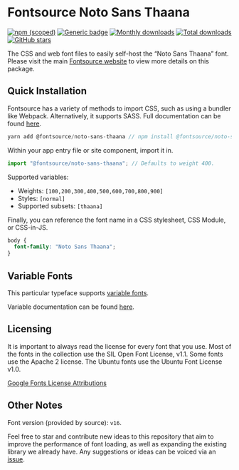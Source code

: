 # Fontsource Noto Sans Thaana

[![npm (scoped)](https://img.shields.io/npm/v/@fontsource/noto-sans-thaana?color=brightgreen)](https://www.npmjs.com/package/@fontsource/noto-sans-thaana) [![Generic badge](https://img.shields.io/badge/fontsource-passing-brightgreen)](https://github.com/fontsource/fontsource) [![Monthly downloads](https://badgen.net/npm/dm/@fontsource/noto-sans-thaana)](https://github.com/fontsource/fontsource) [![Total downloads](https://badgen.net/npm/dt/@fontsource/noto-sans-thaana)](https://github.com/fontsource/fontsource) [![GitHub stars](https://img.shields.io/github/stars/fontsource/fontsource.svg?style=social&label=Star)](https://github.com/fontsource/fontsource/stargazers)

The CSS and web font files to easily self-host the “Noto Sans Thaana” font. Please visit the main [Fontsource website](https://fontsource.org/fonts/noto-sans-thaana) to view more details on this package.

## Quick Installation

Fontsource has a variety of methods to import CSS, such as using a bundler like Webpack. Alternatively, it supports SASS. Full documentation can be found [here](https://fontsource.org/docs/introduction).

```javascript
yarn add @fontsource/noto-sans-thaana // npm install @fontsource/noto-sans-thaana
```

Within your app entry file or site component, import it in.

```javascript
import "@fontsource/noto-sans-thaana"; // Defaults to weight 400.
```

Supported variables:

- Weights: `[100,200,300,400,500,600,700,800,900]`
- Styles: `[normal]`
- Supported subsets: `[thaana]`

Finally, you can reference the font name in a CSS stylesheet, CSS Module, or CSS-in-JS.

```css
body {
  font-family: "Noto Sans Thaana";
}
```

## Variable Fonts

This particular typeface supports [variable fonts](https://developer.mozilla.org/en-US/docs/Web/CSS/CSS_Fonts/Variable_Fonts_Guide).

Variable documentation can be found [here](https://fontsource.org/docs/variable-fonts).

## Licensing

It is important to always read the license for every font that you use.
Most of the fonts in the collection use the SIL Open Font License, v1.1. Some fonts use the Apache 2 license. The Ubuntu fonts use the Ubuntu Font License v1.0.

[Google Fonts License Attributions](https://fonts.google.com/attribution)

## Other Notes

Font version (provided by source): `v16`.

Feel free to star and contribute new ideas to this repository that aim to improve the performance of font loading, as well as expanding the existing library we already have. Any suggestions or ideas can be voiced via an [issue](https://github.com/fontsource/fontsource/issues).
